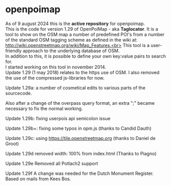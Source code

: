 # openpoimap

As of 9 august 2024 this is the **active repository** for openpoimap.<br>
This is the code for version 1.29 of OpenPoiMap - aka **Taglocator**.
It is a tool to show on the OSM map a number of predefined POI's from a number of the standard OSM tagging scheme as defined
in the wiki at: http://wiki.openstreetmap.org/wiki/Map_Features.<br>
This tool is a user-friendly approach to the underlying database of OSM.<br>
In addition to this, it is possible to define your own key:value pairs to search for.<br>
I started working on this tool in november 2014.<br>
Update 1.29 (1 may 2018) relates to the https use of OSM.
I also removed the use of the compressed js-libraries for now.

Update 1.29a: a number of cosmetical edits to various parts of the sourcecode.

Also after a change of the overpass query format, an extra ";" became necessary to fix the normal working.

Update 1.29b: fixing userpois api semicolon issue

Update 1.29b+: fixing some typos in opm.js (thanks to Candid Dauth)

Update 1.29c: using https://tile.openstreetmap.org (thanks to Daniel de Groot)

Update 1.29d removed width: 100% from index.html (Thanks to Piagno)

Update 1.29e Removed all Potlach2 support

Update 1.29f A change was needed for the Dutch Monument Register. Based on mails from Kees Bos.
